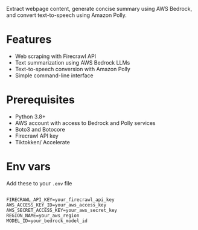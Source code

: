 Extract webpage content, generate concise summary using AWS Bedrock, and convert text-to-speech using Amazon Polly.

# Features
- Web scraping with Firecrawl API
- Text summarization using AWS Bedrock LLMs
- Text-to-speech conversion with Amazon Polly
- Simple command-line interface

# Prerequisites
- Python 3.8+
- AWS account with access to Bedrock and Polly services
- Boto3 and Botocore
- Firecrawl API key
- Tiktokken/ Accelerate

# Env vars
Add these to your <code>.env</code> file

<code> 
FIRECRAWL_API_KEY=your_firecrawl_api_key
AWS_ACCESS_KEY_ID=your_aws_access_key
AWS_SECRET_ACCESS_KEY=your_aws_secret_key
REGION_NAME=your_aws_region
MODEL_ID=your_bedrock_model_id
</code>
